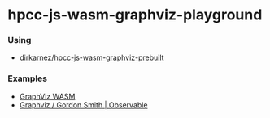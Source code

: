 hpcc-js-wasm-graphviz-playground
================================
### Using
- [dirkarnez/hpcc-js-wasm-graphviz-prebuilt](https://github.com/dirkarnez/hpcc-js-wasm-graphviz-prebuilt)

### Examples
- [GraphViz WASM](https://raw.githack.com/hpcc-systems/hpcc-js-wasm/trunk/index.html)
- [Graphviz / Gordon Smith | Observable](https://observablehq.com/@gordonsmith/graphviz)